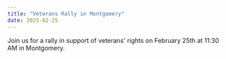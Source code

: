 ```yaml
---
title: "Veterans Rally in Montgomery"
date: 2025-02-25
---
```


Join us for a rally in support of veterans' rights on February 25th at 11:30 AM in Montgomery.